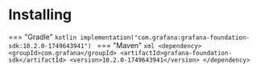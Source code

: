 # Installing

=== "Gradle"
    ```kotlin
    implementation("com.grafana:grafana-foundation-sdk:10.2.0-1749643941")
    ```
=== "Maven"
    ```xml
    <dependency>
        <groupId>com.grafana</groupId>
        <artifactId>grafana-foundation-sdk</artifactId>
        <version>10.2.0-1749643941</version>
    </dependency>
    ```
